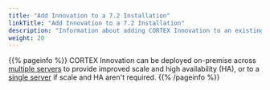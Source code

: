 ```yaml
---
title: "Add Innovation to a 7.2 Installation"
linkTitle: "Add Innovation to a 7.2 Installation"
description: "Information about adding CORTEX Innovation to an existing CORTEX 7.2 platform."
weight: 20
---
```


{{% pageinfo %}}
CORTEX Innovation can be deployed on-premise across [multiple servers](multiple-server-with-ha) to provide improved scale and high availability (HA), or to a [single server](single-server-without-ha) if scale and HA aren't required.
{{% /pageinfo %}}
